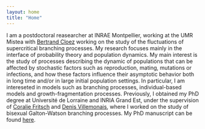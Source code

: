 ```yaml
---
layout: home
title: "Home"
---
```

I am a postdoctoral reasearcher at INRAE Montpellier, working at the UMR Mistea with <a href='https://sites.google.com/view/bertrandcloez'>Bertrand Cloez</a> working on the study of the fluctuations of supercritical branching processes. My research focuses mainly in the interface of probability theory and population dynamics. My main interest is the study of processes describing the dynamic of populations that can be affected by stochastic factors such as reproduction, mating, mutations or infections, and how these factors influence their asymptotic behavior both in long time and/or in large initial population settings. In particular, I am intereseted in models such as branching processes, individual-based models and growth-fragmentation processes. Previously, I obtained my PhD degree at Université de Lorraine and INRIA Grand Est, under the supervision of <a href='http://coralie-fritsch.perso.math.cnrs.fr'>Coralie Fritsch</a> and <a href='http://www.normalesup.org/~villemonais/'>Denis Villemonais</a>, where I worked on the study of bisexual Galton-Watson branching processes. My PhD manuscript can be found <a href='https://theses.fr/2023LORR0285'>here</a>.
